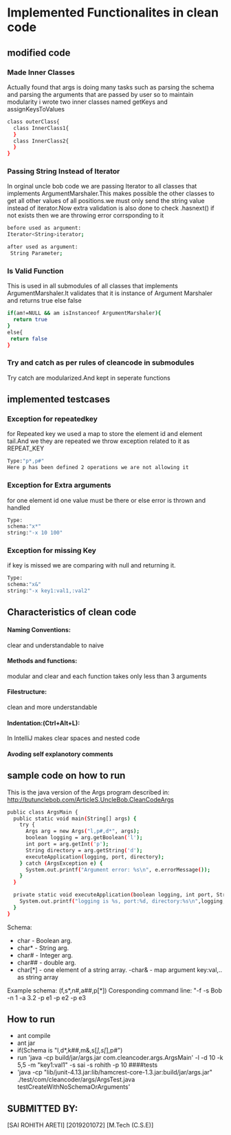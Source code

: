 # Implemented Functionalites in clean code

## modified code

### Made Inner Classes
Actually found that args is doing many tasks such as parsing the schema and parsing the arguments that are passed by user
so to maintain modularity i wrote two inner classes named getKeys and assignKeysToValues

```bash
class outerClass{
  class InnerClass1{
  }
  class InnerClass2{
  }
}
```
### Passing String Instead of Iterator
In orginal uncle bob code we are passing Iterator<string> to all classes that implements ArgumentMarshaler.This makes possible
the other classes to get all other values of all positions.we must only send the string value instead of iterator.Now extra 
validation is also done to check .hasnext() if not exists then we are throwing error corrsponding to it
  
```bash
before used as argument:
Iterator<String>iterator;

after used as argument:
 String Parameter;
```
### Is Valid Function
This is used in all submodules of all classes that implements ArgumentMarshaler.It validates that it is instance of Argument
Marshaler and returns true else false
```bash
if(am!=NULL && am isInstanceof ArgumentMarshaler){
  return true
}
else{
 return false
}
```
### Try and catch as per rules of cleancode in submodules
Try catch are modularized.And kept in seperate functions


## implemented testcases

### Exception for repeatedkey
for Repeated key we used a map to store the element id  and element tail.And we they are repeated we throw exception related to it as REPEAT_KEY
```bash
Type:"p*,p#"
Here p has been defined 2 operations we are not allowing it
```
### Exception for Extra arguments
for one element id one value must be there or else error is thrown and handled
```bash
Type:
schema:"x*"
string:"-x 10 100"
```
### Exception for missing Key
if key is missed we are comparing with null and returning it.
```bash
Type:
schema:"x&"
string:"-x key1:val1,:val2"
```

## Characteristics of clean code
#### Naming Conventions:
clear and understandable to naive
#### Methods and functions:
modular and clear and each function takes only less than 3 arguments
#### Filestructure:
clean and more understandable
#### Indentation:(Ctrl+Alt+L):
In IntelliJ makes clear spaces and nested code
#### Avoding self explanotory comments

## sample code on how to run
This is the java version of the Args program described in: http://butunclebob.com/ArticleS.UncleBob.CleanCodeArgs
```bash
public class ArgsMain {
  public static void main(String[] args) {
    try {
      Args arg = new Args("l,p#,d*", args);
      boolean logging = arg.getBoolean('l');
      int port = arg.getInt('p');
      String directory = arg.getString('d');
      executeApplication(logging, port, directory);
    } catch (ArgsException e) {
      System.out.printf("Argument error: %s\n", e.errorMessage());
    }
  }

  private static void executeApplication(boolean logging, int port, String directory) {
    System.out.printf("logging is %s, port:%d, directory:%s\n",logging, port, directory);
  }
}
```
Schema:
 - char    - Boolean arg.
 - char*   - String arg.
 - char#   - Integer arg.
 - char##  - double arg.
 - char[*] - one element of a string array.
 -char&    - map argument key:val,.. as string array

Example schema: (f,s*,n#,a##,p[*])
Coresponding command line: "-f -s Bob -n 1 -a 3.2 -p e1 -p e2 -p e3

## How to run
* ant compile
* ant jar
* if(Schema is "l,d*,k##,m&,s[*],s[*],p#")
* run 'java -cp build/jar/args.jar com.cleancoder.args.ArgsMain' -l -d 10 -k 5,5 -m "key1:val1" -s sai -s rohith -p 10
####tests
* 'java -cp "lib/junit-4.13.jar:lib/hamcrest-core-1.3.jar:build/jar/args.jar" ./test/com/cleancoder/args/ArgsTest.java testCreateWithNoSchemaOrArguments'

## SUBMITTED BY:
[SAI ROHITH ARETI]
[2019201072]
[M.Tech (C.S.E)]
